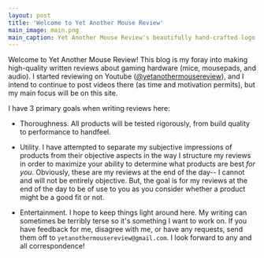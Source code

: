 ```yaml
---
layout: post
title: 'Welcome to Yet Another Mouse Review'
main_image: main.png
main_caption: Yet Another Mouse Review's beautifully hand-crafted logo
---
```


Welcome to Yet Another Mouse Review! This blog is my foray into making high-quality written reviews about gaming hardware (mice, mousepads, and audio). I started reviewing on Youtube ([@yetanothermousereview](https://www.youtube.com/@yetanothermousereview)), and I intend to continue to post videos there (as time and motivation permits), but my main focus will be on this site. 

I have 3 primary goals when writing reviews here:

- Thoroughness. All products will be tested rigorously, from build quality to performance to handfeel. 

- Utility. I have attempted to separate my subjective impressions of products from their objective aspects in the way I structure my reviews in order to maximize your ability to determine what products are best *for you*. Obviously, these are my reviews at the end of the day-- I cannot and will not be entirely objective. But, the goal is for my reviews at the end of the day to be of use to you as you consider whether a product might be a good fit or not.

- Entertainment. I hope to keep things light around here. My writing can sometimes be terribly terse so it's something I want to work on. If you have feedback for me, disagree with me, or have any requests, send them off to `yetanothermousereview@gmail.com`. I look forward to any and all correspondence!
